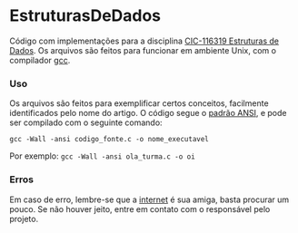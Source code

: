 EstruturasDeDados
=================

Código com implementações para a disciplina 
[CIC-116319 Estruturas de Dados](https://matriculaweb.unb.br/matriculaweb/graduacao/disciplina.aspx?cod=116319). 
Os arquivos são feitos para funcionar em ambiente Unix, com o compilador 
[gcc](http://gcc.gnu.org/).

### Uso

Os arquivos são feitos para exemplificar certos conceitos, facilmente identificados 
pelo nome do artigo. O código segue o [padrão
ANSI](http://pt.wikipedia.org/wiki/Biblioteca_padr%C3%A3o_do_C#Padr.C3.A3o_ANSI), 
e pode ser compilado com o seguinte comando:

<code>gcc -Wall -ansi codigo_fonte.c -o nome_executavel</code>

Por exemplo:
<code>gcc -Wall -ansi ola_turma.c -o oi</code>

### Erros

Em caso de erro, lembre-se que a [internet](www.google.com.br) é sua amiga, basta
procurar um pouco. Se não houver jeito, entre em contato com o responsável pelo
projeto.